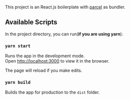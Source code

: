 This project is an React.js boilerplate with [parcel](https://github.com/parcel-bundler/parcel) as bundler.

## Available Scripts

In the project directory, you can run(**if you are using yarn**):

### `yarn start`

Runs the app in the development mode.<br>
Open [http://localhost:3000](http://localhost:3000) to view it in the browser.

The page will reload if you make edits.<br>

### `yarn build`

Builds the app for production to the `dist` folder.<br>
